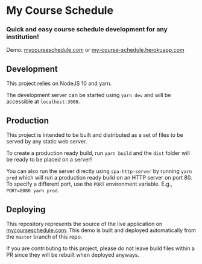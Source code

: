 # My Course Schedule
### Quick and easy course schedule development for any institution!

Demo: [mycourseschedule.com](http://www.mycourseschedule.com/) or [my-course-schedule.herokuapp.com](https://my-course-schedule.herokuapp.com/)

## Development
This project relies on NodeJS 10 and yarn.

The development server can be started using `yarn dev` and will be accessible at `localhost:3000`.

## Production
This project is intended to be built and distributed as a set of files to be served by any static web server.

To create a production ready build, run `yarn build` and the `dist` folder will be ready to be placed on a server!

You can also run the server directly using `spa-http-server` by running `yarn prod` which will run a production ready build on an HTTP server on port 80.
To specify a different port, use the `PORT` environment variable. E.g., `PORT=8080 yarn prod`.

## Deploying
This repository represents the source of the live application on [mycourseschedule.com](http://www.mycourseschedule.com/). This demo is built and deployed automatically from the `master` branch of this repo.

If you are contributing to this project, please do not leave build files within a PR since they will be rebuilt when deployed anyways.
